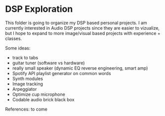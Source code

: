 # DSP Exploration

This folder is going to organize my DSP based personal projects. I am currently interested in Audio DSP projects since they are easier to vizualize, but I hope to expand to more image/visual based projects with experience + classes.

Some ideas: 
* track to tabs 
* guitar tuner (software vs hardware)
* really small speaker (dynamic EQ reverse engineering, smart amp)
* Spotify API playlist generator on common words
* Synth modules
* Image tracking
* Arpeggiator
* Optimize cup microphone
* Codable audio brick black box

References: to come
